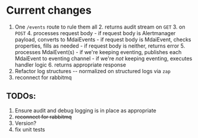 # Current changes
1. One `/events` route to rule them all
   2. returns audit stream on `GET`
   3. on `POST`
      4. processes request body
         - if request body is Alertmanager payload, converts to MdaiEvents
         - if request body is MdaiEvent, checks properties, fills as needed
         - if request body is neither, returns error
      5. processes MdaiEvent(s)
         - if we're keeping eventing, publishes each MdaiEvent to eventing channel
         - if we're _not_ keeping eventing, executes handler logic
      6. returns appropriate response
4. Refactor log structures -- normalized on structured logs via `zap`
5. reconnect for rabbitmq

## TODOs:
1. Ensure audit and debug logging is in place as appropriate
2. ~~reconnect for rabbitmq~~
3. Version?
4. fix unit tests